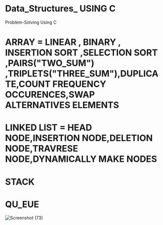 # Data_Structures_ USING C 
Problem-Solving Using C
# ARRAY = LINEAR , BINARY , INSERTION SORT ,SELECTION SORT ,PAIRS("TWO_SUM") ,TRIPLETS("THREE_SUM"),DUPLICATE,COUNT FREQUENCY OCCURENCES,SWAP ALTERNATIVES ELEMENTS
# LINKED LIST = HEAD NODE,INSERTION NODE,DELETION NODE,TRAVRESE NODE,DYNAMICALLY MAKE NODES
# STACK
# QU_EUE








![Screenshot (73)](https://github.com/Arkaaap/Data_Structures_/assets/99315231/ff480c3a-5c06-4ee2-bfeb-fbdaeb5309fa)
